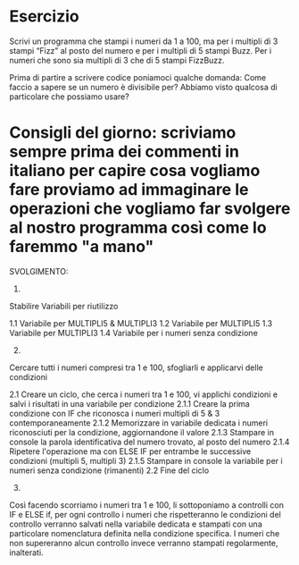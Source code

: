 Esercizio
===
Scrivi un programma che stampi i numeri da 1 a 100,
ma per i multipli di 3 stampi “Fizz” al posto del numero e per i multipli di 5 stampi Buzz.
Per i numeri che sono sia multipli di 3 che di 5 stampi FizzBuzz.

Prima di partire a scrivere codice poniamoci qualche domanda:
Come faccio a sapere se un numero è divisibile per?
Abbiamo visto qualcosa di particolare che possiamo usare?

Consigli del giorno:
scriviamo sempre prima dei commenti in italiano per capire cosa vogliamo fare
proviamo ad immaginare le operazioni che vogliamo far svolgere al nostro programma così come lo faremmo "a mano"
===
SVOLGIMENTO:

1.
Stabilire Variabili per riutilizzo

  1.1 Variabile per MULTIPLI5 & MULTIPLI3
  1.2 Variabile per MULTIPLI5
  1.3 Variabile per MULTIPLI3
  1.4 Variabile per i numeri senza condizione


2.
Cercare tutti i numeri compresi tra 1 e 100, sfogliarli e applicarvi delle condizioni

 2.1 Creare un ciclo, che cerca i numeri tra 1 e 100, vi applichi condizioni e salvi i risultati in una variabile per condizione
	2.1.1 Creare la prima condizione con IF che riconosca i numeri multipli di 5 & 3 contemporaneamente
	2.1.2 Memorizzare in variabile dedicata i numeri riconosciuti per la condizione, aggiornandone il valore
	2.1.3 Stampare in console la parola identificativa del numero trovato, al posto del numero
	2.1.4 Ripetere l'operazione ma con ELSE IF per entrambe le successive condizioni (multipli 5, multipli 3)
 	2.1.5 Stampare in console la variabile per i numeri senza condizione (rimanenti)
 2.2 Fine del ciclo

3.
Così facendo scorriamo i numeri tra 1 e 100, li sottoponiamo a controlli con IF e ELSE if, per ogni controllo i numeri che rispetteranno le condizioni del controllo verranno salvati nella variabile dedicata e stampati con una particolare nomenclatura definita nella condizione specifica.
I numeri che non supereranno alcun controllo invece verranno stampati regolarmente, inalterati.